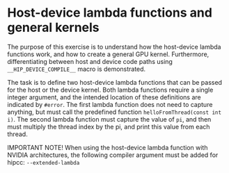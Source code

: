 # Host-device lambda functions and general kernels

The purpose of this exercise is to understand how the host-device lambda functions work, and how to create a general GPU kernel. Furthermore, differentiating between host and device code paths using ```__HIP_DEVICE_COMPILE__``` macro is demonstrated.

The task is to define two host-device lambda functions that can be passed for the host or the device kernel. Both lambda functions require a single integer argument, and the intended location of these definitions are indicated by `#error`. The first lambda function does not need to capture anything, but must call the predefined function ```helloFromThread(const int i)```. The second lambda function must capture the value of ```pi```, and then must multiply the thread index by the pi, and print this value from each thread.

IMPORTANT NOTE! When using the host-device lambda function with NVIDIA architectures, the following compiler argument must be added for hipcc: `--extended-lambda`
